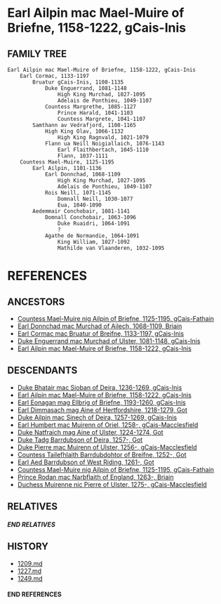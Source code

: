 # Earl Ailpin mac Mael-Muire of Briefne, 1158-1222, gCais-Inis

## FAMILY TREE 
```
Earl Ailpin mac Mael-Muire of Briefne, 1158-1222, gCais-Inis
    Earl Cormac, 1133-1197
        Bruatur gCais-Inis, 1108-1135
            Duke Enguerrand, 1081-1148
                High King Murchad, 1027-1095
                Adelais de Ponthieu, 1049-1107
            Countess Margrethe, 1085-1127
                Prince Harald, 1041-1103
                Countess Margrete, 1041-1107
        Samthann av Vedrafjord, 1108-1165
            High King Olav, 1066-1132
                High King Ragnvald, 1021-1079
            Flann ua Neill Noigiallaich, 1076-1143
                Earl Flaithbertach, 1045-1110
                Flann, 1037-1111                
    Countess Mael-Muire, 1125-1195
        Earl Ailpin, 1101-1136
            Earl Donnchad, 1068-1109
                High King Murchad, 1027-1095
                Adelais de Ponthieu, 1049-1107
            Rois Neill, 1071-1145
                Domnall Neill, 1030-1077
                Eua, 1040-1090
        Aedemmair Conchobair, 1081-1141    
            Domnall Conchobair, 1063-1096
                Duke Ruaidri, 1064-1091
                ?
            Agathe de Normandie, 1064-1091
                King William, 1027-1092
                Mathilde van Vlaanderen, 1032-1095
```


# REFERENCES

## ANCESTORS
* [Countess Mael-Muire nig Ailpin of Briefne, 1125-1195, gCais-Fathain](mael-muire_nig_ailpin_1125.md)
* [Earl Donnchad mac Murchad of Ailech, 1068-1109, Briain](donnchad_mac_murchad_1068.md)
* [Earl Cormac mac Bruatur of Breifne, 1133-1197, gCais-Inis](cormac_mac_bruatur_1133.md)
* [Duke Enguerrand mac Murchad of Ulster, 1081-1148, gCais-Inis](enguerrand_mac_murchad_1081.md)
* [Earl Ailpin mac Mael-Muire of Briefne, 1158-1222, gCais-Inis](ailpin_mac_mael-muire_1158.md)

## DESCENDANTS
* [Duke Bhatair mac Sioban of Deira, 1236-1269, gCais-Inis](bhatair_mac_sioban_1236.md)
* [Earl Ailpin mac Mael-Muire of Briefne, 1158-1222, gCais-Inis](ailpin_mac_mael-muire_1158.md)
* [Earl Eonagan mag Ellbrig of Briefne, 1193-1260, gCais-Inis](eonagan_mag_ellbrig_1193.md)
* [Earl Dimmasach mag Aine of Hertfordshire, 1218-1279, Got](dimmasach_mag_aine_1218.md)
* [Duke Ailpin mac Sinech of Deira, 1257-1269, gCais-Inis](ailpin_mac_sinech_1257.md)
* [Earl Humbert mac Muirenn of Oriel, 1258-, gCais-Macclesfield](humbert_mac_muirenn_1258.md)
* [Duke Natfraich mag Aine of Ulster, 1224-1274, Got](natfraich_mag_aine_1224.md)
* [Duke Tadg Barrdubson of Deira, 1257-, Got](tadg_barrdubson_1257.md)
* [Duke Pierre mac Muirenn of Ulster, 1256-, gCais-Macclesfield](pierre_mac_muirenn_1256.md)
* [Countess Tailefhlaith Barrdubdohtor of Breifne, 1252-, Got](tailefhlaith_barrdubdohtor_1252.md)
* [Earl Aed Barrdubson of West Riding, 1261-, Got](aed_barrdubson_1261.md)
* [Countess Mael-Muire nig Ailpin of Briefne, 1125-1195, gCais-Fathain](mael-muire_nig_ailpin_1125.md)
* [Prince Rodan mac Narbflaith of England, 1263-, Briain](rodan_mac_narbflaith_1263.md)
* [Duchess Muirenne nic Pierre of Ulster, 1275-, gCais-Macclesfield](muirenne_nic_pierre_1275.md)

## RELATIVES

##### END RELATIVES 
## HISTORY
* [1209.md](../h/1209.md)
* [1227.md](../h/1227.md)
* [1249.md](../h/1249.md)

#### END REFERENCES
